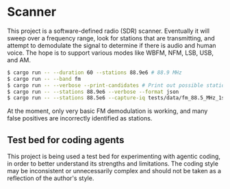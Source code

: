 # Scanner

This project is a software-defined radio (SDR) scanner. Eventually it will sweep over a frequency range, look for stations that are transmitting, and attempt to demodulate the signal to determine if there is audio and human voice. The hope is to support various modes like WBFM, NFM, LSB, USB, and AM.

```sh
$ cargo run -- --duration 60 --stations 88.9e6 # 88.9 MHz
$ cargo run -- --band fm
$ cargo run -- --verbose --print-candidates # Print out possible stations
$ cargo run -- --stations 88.9e6 --verbose --format json
$ cargo run -- --stations 88.5e6 --capture-iq tests/data/fm_88.5_MHz_1s.iq --capture-duration 1
```

At the moment, only very basic FM demodulation is working, and many false positives are incorrectly identified as stations.

## Test bed for coding agents

This project is being used a test bed for experimenting with agentic coding, in order to better understand its strengths and limitations. The coding style may be inconsistent or unnecessarily complex and should not be taken as a reflection of the author's style.
